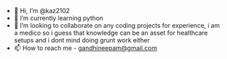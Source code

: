 - 👋 Hi, I’m @kaz2102
- 🌱 I’m currently learning python 
- 💞️ I’m looking to collaborate on any coding projects for experience, i am a medico so i guess that knowledge can be an asset for healthcare setups and i dont mind doing grunt work either 
- 📫 How to reach me - gandhineepam@gmail.com

<!---
kaz2102/kaz2102 is a ✨ special ✨ repository because its `README.md` (this file) appears on your GitHub profile.
You can click the Preview link to take a look at your changes.
--->
